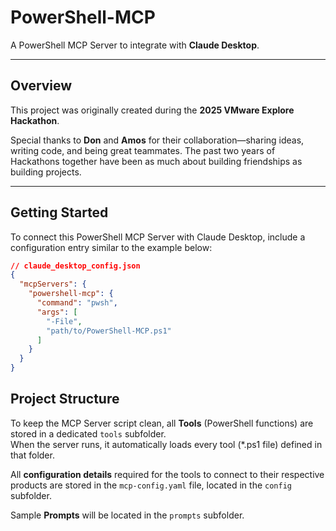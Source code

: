 # PowerShell-MCP

A PowerShell MCP Server to integrate with **Claude Desktop**.

---

## Overview

This project was originally created during the **2025 VMware Explore Hackathon**.  

Special thanks to **Don** and **Amos** for their collaboration—sharing ideas, writing code, and being great teammates. The past two years of Hackathons together have been as much about building friendships as building projects.  

---

## Getting Started

To connect this PowerShell MCP Server with Claude Desktop, include a configuration entry similar to the example below:

```json
// claude_desktop_config.json
{
  "mcpServers": {
    "powershell-mcp": {
      "command": "pwsh",
      "args": [
        "-File",
        "path/to/PowerShell-MCP.ps1"
      ]
    }
  }
}
```

## Project Structure

To keep the MCP Server script clean, all **Tools** (PowerShell functions) are stored in a dedicated `tools` subfolder.  
When the server runs, it automatically loads every tool (*.ps1 file) defined in that folder.  

All **configuration details** required for the tools to connect to their respective products are stored in the `mcp-config.yaml` file, located in the `config` subfolder.

Sample **Prompts** will be located in the `prompts` subfolder.
